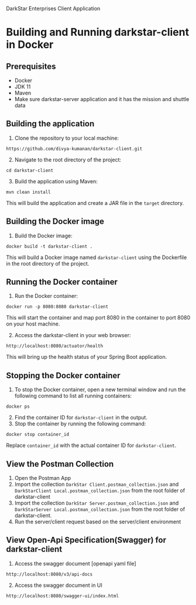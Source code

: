 DarkStar Enterprises Client Application
# Building and Running darkstar-client in Docker
## Prerequisites
* Docker
* JDK 11
* Maven
* Make sure darkstar-server application and it has the mission and shuttle data
## Building the application
1. Clone the repository to your local machine:
```
https://github.com/divya-kumanan/darkstar-client.git
```
2. Navigate to the root directory of the project:
```
cd darkstar-client
```
3. Build the application using Maven:
```
mvn clean install
```
This will build the application and create a JAR file in the `target` directory.

## Building the Docker image
1. Build the Docker image:
```
docker build -t darkstar-client .
```
This will build a Docker image named `darkstar-client` using the Dockerfile in the root directory of the project.

## Running the Docker container
1. Run the Docker container:
```
docker run -p 8080:8080 darkstar-client
```
This will start the container and map port 8080 in the container to port 8080 on your host machine.

2. Access the darkstar-client in your web browser:
```
http://localhost:8080/actuator/health
```
This will bring up the health status of your Spring Boot application.

## Stopping the Docker container
1. To stop the Docker container, open a new terminal window and run the following command to list all running containers:
```
docker ps
```
2. Find the container ID for `darkstar-client` in the output.
3. Stop the container by running the following command:
```
docker stop container_id
```
Replace `container_id` with the actual container ID for `darkstar-client`.

## View the Postman Collection
1. Open the Postman App
2. Import the collection `DarkStar Client.postman_collection.json` and `DarkStarClient Local.postman_collection.json`  from the root folder of darkstar-client
3. Import the collection `DarkStar Server.postman_collection.json` and `DarkStarServer Local.postman_collection.json`  from the root folder of darkstar-client.
4. Run the server/client request based on the server/client environment

## View Open-Api Specification(Swagger) for darkstar-client
1. Access the swagger document [openapi yaml file]
```
http://localhost:8080/v3/api-docs
```
2. Access the swagger document in UI
```
http://localhost:8080/swagger-ui/index.html
```